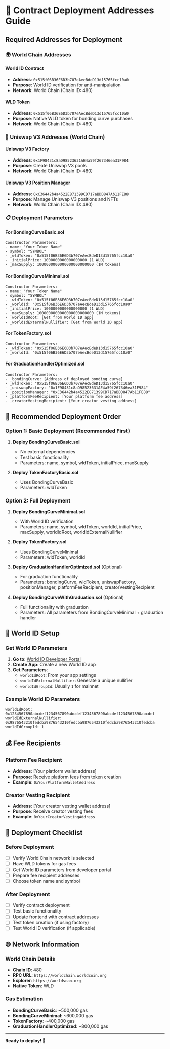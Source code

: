 # 🚀 Contract Deployment Addresses Guide

## **Required Addresses for Deployment**

### **🌍 World Chain Addresses**

#### **World ID Contract**
- **Address**: `0x515f06B36E6D3b707eAecBdeD13d15765fcc10a0`
- **Purpose**: World ID verification for anti-manipulation
- **Network**: World Chain (Chain ID: 480)

#### **WLD Token**
- **Address**: `0x515f06B36E6D3b707eAecBdeD13d15765fcc10a0`
- **Purpose**: Native WLD token for bonding curve purchases
- **Network**: World Chain (Chain ID: 480)

### **🔗 Uniswap V3 Addresses (World Chain)**

#### **Uniswap V3 Factory**
- **Address**: `0x1F98431c8aD98523631AE4a59f267346ea31F984`
- **Purpose**: Create Uniswap V3 pools
- **Network**: World Chain (Chain ID: 480)

#### **Uniswap V3 Position Manager**
- **Address**: `0xC36442b4a4522E871399CD717aBDD847Ab11FE88`
- **Purpose**: Manage Uniswap V3 positions and NFTs
- **Network**: World Chain (Chain ID: 480)

### **📋 Deployment Parameters**

#### **For BondingCurveBasic.sol**
```solidity
Constructor Parameters:
- name: "Your Token Name"
- symbol: "SYMBOL"
- _wldToken: "0x515f06B36E6D3b707eAecBdeD13d15765fcc10a0"
- _initialPrice: 1000000000000000000 (1 WLD)
- _maxSupply: 1000000000000000000000000 (1M tokens)
```

#### **For BondingCurveMinimal.sol**
```solidity
Constructor Parameters:
- name: "Your Token Name"
- symbol: "SYMBOL"
- _wldToken: "0x515f06B36E6D3b707eAecBdeD13d15765fcc10a0"
- _worldId: "0x515f06B36E6D3b707eAecBdeD13d15765fcc10a0"
- _initialPrice: 1000000000000000000 (1 WLD)
- _maxSupply: 1000000000000000000000000 (1M tokens)
- _worldIdRoot: [Get from World ID app]
- _worldIdExternalNullifier: [Get from World ID app]
```

#### **For TokenFactory.sol**
```solidity
Constructor Parameters:
- _wldToken: "0x515f06B36E6D3b707eAecBdeD13d15765fcc10a0"
- _worldId: "0x515f06B36E6D3b707eAecBdeD13d15765fcc10a0"
```

#### **For GraduationHandlerOptimized.sol**
```solidity
Constructor Parameters:
- _bondingCurve: [Address of deployed bonding curve]
- _wldToken: "0x515f06B36E6D3b707eAecBdeD13d15765fcc10a0"
- _uniswapFactory: "0x1F98431c8aD98523631AE4a59f267346ea31F984"
- _positionManager: "0xC36442b4a4522E871399CD717aBDD847Ab11FE88"
- _platformFeeRecipient: [Your platform fee address]
- _creatorVestingRecipient: [Your creator vesting address]
```

## **🚀 Recommended Deployment Order**

### **Option 1: Basic Deployment (Recommended First)**
1. **Deploy BondingCurveBasic.sol**
   - No external dependencies
   - Test basic functionality
   - Parameters: name, symbol, wldToken, initialPrice, maxSupply

2. **Deploy TokenFactoryBasic.sol**
   - Uses BondingCurveBasic
   - Parameters: wldToken

### **Option 2: Full Deployment**
1. **Deploy BondingCurveMinimal.sol**
   - With World ID verification
   - Parameters: name, symbol, wldToken, worldId, initialPrice, maxSupply, worldIdRoot, worldIdExternalNullifier

2. **Deploy TokenFactory.sol**
   - Uses BondingCurveMinimal
   - Parameters: wldToken, worldId

3. **Deploy GraduationHandlerOptimized.sol** (Optional)
   - For graduation functionality
   - Parameters: bondingCurve, wldToken, uniswapFactory, positionManager, platformFeeRecipient, creatorVestingRecipient

4. **Deploy BondingCurveWithGraduation.sol** (Optional)
   - Full functionality with graduation
   - Parameters: All parameters from BondingCurveMinimal + graduation handler

## **🔧 World ID Setup**

### **Get World ID Parameters**
1. **Go to**: [World ID Developer Portal](https://developer.worldcoin.org/)
2. **Create App**: Create a new World ID app
3. **Get Parameters**:
   - `worldIdRoot`: From your app settings
   - `worldIdExternalNullifier`: Generate a unique nullifier
   - `worldIdGroupId`: Usually `1` for mainnet

### **Example World ID Parameters**
```solidity
worldIdRoot: 0x1234567890abcdef1234567890abcdef1234567890abcdef1234567890abcdef
worldIdExternalNullifier: 0x9876543210fedcba9876543210fedcba9876543210fedcba9876543210fedcba
worldIdGroupId: 1
```

## **💰 Fee Recipients**

### **Platform Fee Recipient**
- **Address**: [Your platform wallet address]
- **Purpose**: Receive platform fees from token creation
- **Example**: `0xYourPlatformWalletAddress`

### **Creator Vesting Recipient**
- **Address**: [Your creator vesting wallet address]
- **Purpose**: Receive creator vesting fees
- **Example**: `0xYourCreatorVestingAddress`

## **📝 Deployment Checklist**

### **Before Deployment**
- [ ] Verify World Chain network is selected
- [ ] Have WLD tokens for gas fees
- [ ] Get World ID parameters from developer portal
- [ ] Prepare fee recipient addresses
- [ ] Choose token name and symbol

### **After Deployment**
- [ ] Verify contract deployment
- [ ] Test basic functionality
- [ ] Update frontend with contract addresses
- [ ] Test token creation (if using factory)
- [ ] Test World ID verification (if applicable)

## **🌐 Network Information**

### **World Chain Details**
- **Chain ID**: 480
- **RPC URL**: `https://worldchain.worldcoin.org`
- **Explorer**: `https://worldscan.org`
- **Native Token**: WLD

### **Gas Estimation**
- **BondingCurveBasic**: ~500,000 gas
- **BondingCurveMinimal**: ~600,000 gas
- **TokenFactory**: ~400,000 gas
- **GraduationHandlerOptimized**: ~800,000 gas

---

**Ready to deploy! 🚀**
